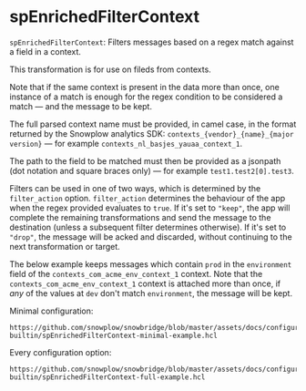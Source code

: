 # spEnrichedFilterContext

`spEnrichedFilterContext`: Filters messages based on a regex match against a field in a context.

This transformation is for use on fileds from contexts.

Note that if the same context is present in the data more than once, one instance of a match is enough for the regex condition to be considered a match — and the message to be kept.

The full parsed context name must be provided, in camel case, in the format returned by the Snowplow analytics SDK: `contexts_{vendor}_{name}_{major version}` — for example `contexts_nl_basjes_yauaa_context_1`.

The path to the field to be matched must then be provided as a jsonpath (dot notation and square braces only) — for example `test1.test2[0].test3`.

Filters can be used in one of two ways, which is determined by the `filter_action` option. `filter_action` determines the behaviour of the app when the regex provided evaluates to `true`. If it's set to `"keep"`, the app will complete the remaining transformations and send the message to the destination (unless a subsequent filter determines otherwise). If it's set to `"drop"`, the message will be acked and discarded, without continuing to the next transformation or target.

The below example keeps messages which contain `prod` in the `environment` field of the `contexts_com_acme_env_context_1` context. Note that the `contexts_com_acme_env_context_1` context is attached more than once, if _any_ of the values at `dev` don't match `environment`, the message will be kept.

Minimal configuration:

```hcl reference
https://github.com/snowplow/snowbridge/blob/master/assets/docs/configuration/transformations/snowplow-builtin/spEnrichedFilterContext-minimal-example.hcl
```

Every configuration option:

```hcl reference
https://github.com/snowplow/snowbridge/blob/master/assets/docs/configuration/transformations/snowplow-builtin/spEnrichedFilterContext-full-example.hcl
```